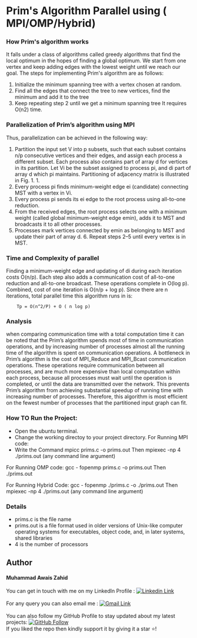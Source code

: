 # Prim's Algorithm Parallel using ( MPI/OMP/Hybrid)

### How Prim's algorithm works
It falls under a class of algorithms called greedy algorithms that find the local optimum in the hopes of finding a global optimum.
We start from one vertex and keep adding edges with the lowest weight until we reach our goal.
The steps for implementing Prim's algorithm are as follows:
1.	Initialize the minimum spanning tree with a vertex chosen at random.
2.	Find all the edges that connect the tree to new vertices, find the minimum and add it to the tree
3.	Keep repeating step 2 until we get a minimum spanning tree
It requires O(n2) time.

### Parallelization of Prim’s algorithm using MPI

Thus, parallelization can be achieved in the following way:
 1. Partition the input set V into p subsets, such that each subset contains n/p consecutive vertices and their edges, and assign each process a different subset.
    Each process also contains part of array d for vertices in its partition.
    Let Vi be the subset assigned to process pi, and di part of array d which pi maintains.
    Partitioning of adjacency matrix is illustrated in Fig. 1. 1.
 2. Every process pi finds minimum-weight edge ei (candidate) connecting MST with a vertex in Vi. 
 3. Every process pi sends its ei edge to the root process using all-to-one reduction.
 4. From the received edges, the root process selects one with a minimum weight (called global minimum-weight edge emin), adds it to MST and broadcasts it to all other 	     processes.
 5. Processes mark vertices connected by emin as belonging to MST and update their part of array d. 6. Repeat steps 2–5 until every vertex is in MST.

### Time and Complexity of parallel

Finding a minimum-weight edge and updating of di during each iteration costs O(n/p).
Each step also adds a communication cost of all-to-one reduction and all-to-one broadcast. These operations complete in O(log p). Combined, cost of one iteration is O(n/p + log p). Since there are n iterations,
 total parallel time this algorithm runs in is:

		Tp = O(n^2/P) + O ( n log p)

### Analysis

when comparing communication time with a total computation time it can be noted that the Prim’s algorithm 
spends most of time in communication operations, and by increasing number of processes almost all the running time 
of the algorithm is spent on communication operations. A bottleneck in Prim’s algorithm is the cost of MPI_Reduce 
and MPI_Bcast communication operations. These operations require communication between all processes, and are much 
more expensive than local computation within each process, because all processes must wait until the operation is 
completed, or until the data are transmitted over the network. This prevents Prim’s algorithm from achieving substantial 
speedup of running time with increasing number of processes. Therefore, this algorithm is most efficient on the fewest number
of processes that the partitioned input graph can fit. 

### How TO Run the Project:

- Open the ubuntu terminal.
- Change the working directoy to your project directory.
For Running MPI code:
- Write the Command 
  mpicc prims.c -o prims.out
 Then
  mpiexec -np 4 ./prims.out (any command line argument) 
  
 For Running OMP code:
  gcc - fopenmp prims.c -o prims.out
 Then
 ./prims.out
 
 For Running Hybrid Code:
 gcc - fopenmp ./prims.c -o ./prims.out
 Then
 mpiexec -np 4 ./prims.out (any command line argument) 
  
  
  
  ### Details
  - prims.c is the file name
  - prims.out  is a file format used in older versions of Unix-like computer operating systems for executables, object code, and, in later systems, shared libraries
  - 4 is the number of processors 
  
## Author

#### Muhammad Awais Zahid
You can get in touch with me on my LinkedIn Profile : [![Linkedin Link](https://img.shields.io/badge/Connect-AwaisZahid-blue.svg?color=1DA1F2&logo=linkedin&longCache=true&style=for-the-badge
)](https://www.linkedin.com/in/awais-zahid-790124197)
<br><br>
For any query you can also email me : 
[![Gmail Link](https://img.shields.io/badge/Connect-zahidawais98@gmail.com-blue.svg?color=1DA1F2&logo=gmail&longCache=true&style=for-the-badge
)](mailto:zahidawais98@gmail.com)
<br><br>
You can also follow my GitHub Profile to stay updated about my latest projects: [![GitHub Follow](https://img.shields.io/badge/Connect-AwaisZahid-blue.svg?logo=Github&longCache=true&style=for-the-badg)](https://github.com/chowais181)<br>
If you liked the repo then kindly support it by giving it a star ⭐!




